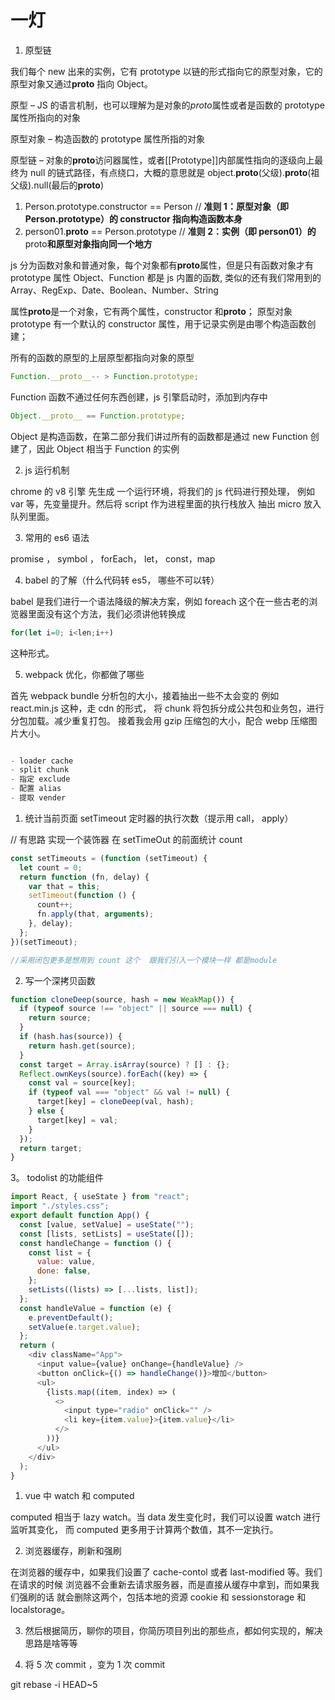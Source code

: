 # 一灯

1. 原型链

我们每个 new 出来的实例，它有 prototype 以链的形式指向它的原型对象，它的原型对象又通过**proto** 指向 Object。

原型 – JS 的语言机制，也可以理解为是对象的*proto*属性或者是函数的 prototype 属性所指向的对象

原型对象 – 构造函数的 prototype 属性所指的对象

原型链 – 对象的**proto**访问器属性，或者[[Prototype]]内部属性指向的逐级向上最终为 null 的链式路径，有点绕口，大概的意思就是 object.**proto**(父级).**proto**(祖父级).null(最后的**proto**)

1. Person.prototype.constructor == Person // **准则 1：原型对象（即 Person.prototype）的 constructor 指向构造函数本身**
2. person01.**proto** == Person.prototype // **准则 2：实例（即 person01）的**proto**和原型对象指向同一个地方**

js 分为函数对象和普通对象，每个对象都有**proto**属性，但是只有函数对象才有 prototype 属性
Object、Function 都是 js 内置的函数, 类似的还有我们常用到的 Array、RegExp、Date、Boolean、Number、String

属性**proto**是一个对象，它有两个属性，constructor 和**proto**；
原型对象 prototype 有一个默认的 constructor 属性，用于记录实例是由哪个构造函数创建；

所有的函数的原型的上层原型都指向对象的原型

```js
Function.__proto__-- > Function.prototype;
```

Function 函数不通过任何东西创建，js 引擎启动时，添加到内存中

```js
Object.__proto__ == Function.prototype;
```

Object 是构造函数，在第二部分我们讲过所有的函数都是通过 new Function 创建了，因此 Object 相当于 Function 的实例

2. js 运行机制

chrome 的 v8 引擎 先生成 一个运行环境，将我们的 js 代码进行预处理， 例如 var 等，先变量提升。然后将 script 作为进程里面的执行栈放入 抽出 micro 放入 队列里面。

3. 常用的 es6 语法

promise ， symbol ， forEach， let， const，map

4. babel 的了解（什么代码转 es5， 哪些不可以转）

babel 是我们进行一个语法降级的解决方案，例如 foreach 这个在一些古老的浏览器里面没有这个方法，我们必须讲他转换成

```js
for(let i=0; i<len;i++)
```

这种形式。

5. webpack 优化，你都做了哪些

首先 webpack bundle 分析包的大小，接着抽出一些不太会变的 例如 react.min.js 这种，走 cdn 的形式， 将 chunk 将包拆分成公共包和业务包，进行分包加载。减少重复打包。 接着我会用 gzip 压缩包的大小，配合 webp 压缩图片大小。

```js

- loader cache
- split chunk
- 指定 exclude
- 配置 alias
- 提取 vender
```

1. 统计当前页面 setTimeout 定时器的执行次数（提示用 call， apply）

// 有思路 实现一个装饰器 在 setTimeOut 的前面统计 count

```js
const setTimeouts = (function (setTimeout) {
  let count = 0;
  return function (fn, delay) {
    var that = this;
    setTimeout(function () {
      count++;
      fn.apply(that, arguments);
    }, delay);
  };
})(setTimeout);

//采用闭包更多是想用到 count 这个  跟我们引入一个模块一样 都是module
```

2. 写一个深拷贝函数

```js
function cloneDeep(source, hash = new WeakMap()) {
  if (typeof source !== "object" || source === null) {
    return source;
  }
  if (hash.has(source)) {
    return hash.get(source);
  }
  const target = Array.isArray(source) ? [] : {};
  Reflect.ownKeys(source).forEach((key) => {
    const val = source[key];
    if (typeof val === "object" && val != null) {
      target[key] = cloneDeep(val, hash);
    } else {
      target[key] = val;
    }
  });
  return target;
}
```

3。 todolist 的功能组件

```js
import React, { useState } from "react";
import "./styles.css";
export default function App() {
  const [value, setValue] = useState("");
  const [lists, setLists] = useState([]);
  const handleChange = function () {
    const list = {
      value: value,
      done: false,
    };
    setLists((lists) => [...lists, list]);
  };
  const handleValue = function (e) {
    e.preventDefault();
    setValue(e.target.value);
  };
  return (
    <div className="App">
      <input value={value} onChange={handleValue} />
      <button onClick={() => handleChange()}>增加</button>
      <ul>
        {lists.map((item, index) => (
          <>
            <input type="radio" onClick="" />
            <li key={item.value}>{item.value}</li>
          </>
        ))}
      </ul>
    </div>
  );
}
```

1. vue 中 watch 和 computed

computed 相当于 lazy watch。当 data 发生变化时，我们可以设置 watch 进行监听其变化， 而 computed 更多用于计算两个数值，其不一定执行。

2. 浏览器缓存，刷新和强刷

在浏览器的缓存中，如果我们设置了 cache-contol 或者 last-modified 等。我们在请求的时候 浏览器不会重新去请求服务器，而是直接从缓存中拿到，而如果我们强刷的话 就会删除这两个，包括本地的资源 cookie 和 sessionstorage 和 localstorage。

3. 然后根据简历，聊你的项目，你简历项目列出的那些点，都如何实现的，解决思路是啥等等

4. 将 5 次 commit ，变为 1 次 commit

git rebase -i HEAD~5
